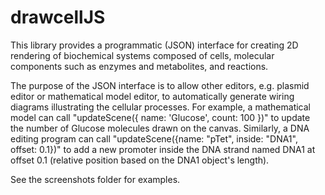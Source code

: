 # drawcellJS
This library provides a programmatic (JSON) interface for creating 2D rendering of biochemical systems composed of cells, molecular components such as enzymes and metabolites, and reactions.

The purpose of the JSON interface is to allow other editors, e.g. plasmid editor or mathematical model editor, to automatically generate wiring diagrams illustrating the cellular processes. For example, a mathematical model can call "updateScene({ name: 'Glucose', count: 100 })" to update the number of Glucose molecules drawn on the canvas. Similarly, a DNA editing program can call "updateScene({name: "pTet", inside: "DNA1", offset: 0.1})" to add a new promoter inside the DNA strand named DNA1 at offset 0.1 (relative position based on the DNA1 object's length). 

See the screenshots folder for examples. 